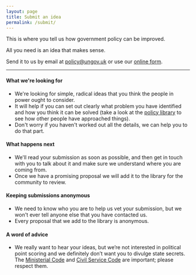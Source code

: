 ```yaml
---
layout: page
title: Submit an idea
permalink: /submit/
---
```


This is where you tell us how government policy can be improved.

All you need is an idea that makes sense.

Send it to us by email at [policy@ungov.uk](mailto:policy@ungov.uk) or use our <a href="https://docs.google.com/a/yiu.co.uk/forms/d/1fcFKFqExIyz84Eez-rr452zD78j1qoOzg0mD4ofqt_k/viewform" target="_blank">online form</a>.

---

#### What we're looking for

- We're looking for simple, radical ideas that you think the people in power ought to consider.
- It will help if you can set out clearly what problem you have identified and how you think it can be solved (take a look at the [policy library](/library/) to see how other people have approached things).
- Don't worry if you haven't worked out all the details, we can help you to do that part.

#### What happens next

- We'll read your submission as soon as possible, and then get in touch with you to talk about it and make sure we understand where you are coming from.
- Once we have a promising proposal we will add it to the library for the community to review.

#### Keeping submissions anonymous

- We need to know who you are to help us vet your submission, but we won't ever tell anyone else that you have contacted us.
- Every proposal that we add to the library is anonymous.

#### A word of advice

- We really want to hear your ideas, but we’re not interested in political point scoring and we definitely don’t want you to divulge state secrets. The [Ministerial Code](https://www.gov.uk/government/publications/ministerial-code) and [Civil Service Code](https://www.gov.uk/government/publications/civil-service-code/the-civil-service-code) are important; please respect them.